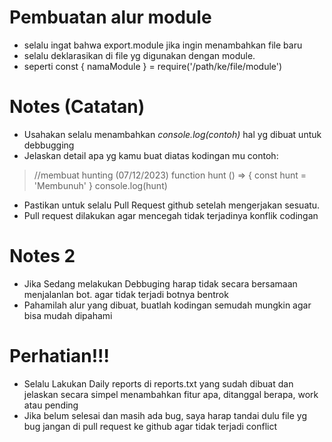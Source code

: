 # Pembuatan alur module
- selalu ingat bahwa export.module jika ingin menambahkan file baru
- selalu deklarasikan di file yg digunakan dengan module.
- seperti const { namaModule } = require('/path/ke/file/module')

# Notes (Catatan)
- Usahakan selalu menambahkan *console.log(contoh)* hal yg dibuat untuk debbugging
- Jelaskan detail apa yg kamu buat diatas kodingan mu contoh:
> //membuat hunting (07/12/2023)
> function hunt () => {
>  const hunt = 'Membunuh'
> }
> console.log(hunt)
- Pastikan untuk selalu Pull Request github setelah mengerjakan sesuatu.
- Pull request dilakukan agar mencegah tidak terjadinya konflik codingan

# Notes 2
- Jika Sedang melakukan Debbuging harap tidak secara bersamaan menjalanlan bot. agar tidak terjadi botnya bentrok
- Pahamilah alur yang dibuat, buatlah kodingan semudah mungkin agar bisa mudah dipahami

# Perhatian!!!
- Selalu Lakukan Daily reports di reports.txt yang sudah dibuat dan jelaskan secara simpel menambahkan fitur apa, ditanggal berapa, work atau pending
- Jika belum selesai dan masih ada bug, saya harap tandai dulu file yg bug jangan di pull request ke github agar tidak terjadi conflict